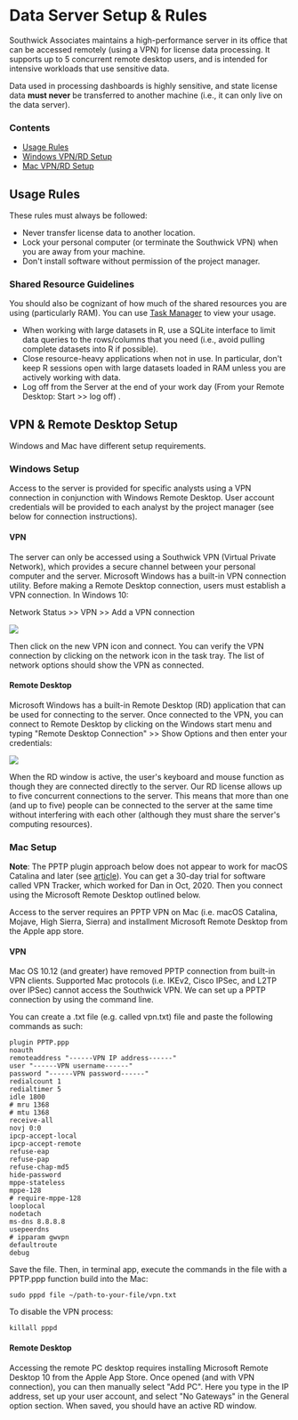 
# Data Server Setup & Rules

Southwick Associates maintains a high-performance server in its office that can be accessed remotely (using a VPN) for license data processing. It supports up to 5 concurrent remote desktop users, and is intended for intensive workloads that use sensitive data.

Data used in processing dashboards is highly sensitive, and state license data **must never** be transferred to another machine (i.e., it can only live on the data server).

### Contents

- [Usage Rules](#usage-rules)
- [Windows VPN/RD Setup](#windows-setup)
- [Mac VPN/RD Setup](#mac-setup)

## Usage Rules

These rules must always be followed:

- Never transfer license data to another location.
- Lock your personal computer (or terminate the Southwick VPN) when you are away from your machine.
- Don't install software without permission of the project manager.

### Shared Resource Guidelines

You should also be cognizant of how much of the shared resources you are using (particularly RAM). You can use [Task Manager](https://en.wikipedia.org/wiki/Task_Manager_(Windows)) to view your usage.

- When working with large datasets in R, use a SQLite interface to limit data queries to the rows/columns that you need (i.e., avoid pulling complete datasets into R if possible).
- Close resource-heavy applications when not in use. In particular, don't keep R sessions open with large datasets loaded in RAM unless you are actively working with data.
- Log off from the Server at the end of your work day (From your Remote Desktop: Start >> log off) .

## VPN & Remote Desktop Setup

Windows and Mac have different setup requirements.

### Windows Setup

Access to the server is provided for specific analysts using a VPN connection in conjunction with Windows Remote Desktop. User account credentials will be provided to each analyst by the project manager (see below for connection instructions).

#### VPN

The server can only be accessed using a Southwick VPN (Virtual Private Network), which provides a secure channel between your personal computer and the server. Microsoft Windows has a built-in VPN connection utility. Before making a Remote Desktop connection, users must establish a VPN connection. In Windows 10:

Network Status >> VPN >> Add a VPN connection

![](img/vpn-connection.png)

Then click on the new VPN icon and connect. You can verify the VPN connection by clicking on the network icon in the task tray. The list of network options should show the VPN as connected. 

#### Remote Desktop

Microsoft Windows has a built-in Remote Desktop (RD) application that can be used for connecting to the server. Once connected to the VPN, you can connect to Remote Desktop by clicking on the Windows start menu and typing "Remote Desktop Connection" >> Show Options and then enter your credentials:

![](img/remote-desktop.png)

When the RD window is active, the user's keyboard and mouse function as though they are connected directly to the server. Our RD license allows up to five concurrent connections to the server. This means that more than one (and up to five) people can be connected to the server at the same time without interfering with each other (although they must share the server's computing resources).

### Mac Setup

**Note**: The PPTP plugin approach below does not appear to work for macOS Catalina and later (see [article](https://vladtalks.tech/vpn/setup-pptp-vpn-on-mac)). You can get a 30-day trial for software called VPN Tracker, which worked for Dan in Oct, 2020. Then you connect using the Microsoft Remote Desktop outlined below.

Access to the server requires an PPTP VPN on Mac (i.e. macOS Catalina, Mojave, High Sierra, Sierra) and installment Microsoft Remote Desktop from the Apple app store. 

#### VPN

Mac OS 10.12 (and greater) have removed PPTP connection from built-in VPN clients. Supported Mac protocols (i.e. IKEv2, Cisco IPSec, and L2TP over IPSec) cannot access the Southwick VPN. We can set up a PPTP connection by using the command line. 

You can create a .txt file (e.g. called vpn.txt) file and paste the following commands as such:

``` 
plugin PPTP.ppp
noauth
remoteaddress "------VPN IP address------"
user "------VPN username------"
password "------VPN password------"
redialcount 1
redialtimer 5
idle 1800
# mru 1368
# mtu 1368
receive-all
novj 0:0
ipcp-accept-local
ipcp-accept-remote
refuse-eap
refuse-pap
refuse-chap-md5
hide-password
mppe-stateless
mppe-128
# require-mppe-128
looplocal
nodetach
ms-dns 8.8.8.8
usepeerdns
# ipparam gwvpn
defaultroute
debug
```

Save the file. Then, in terminal app, execute the commands in the file with a PPTP.ppp function build into the Mac:

```
sudo pppd file ~/path-to-your-file/vpn.txt
```

To disable the VPN process:

```
killall pppd
```

#### Remote Desktop

Accessing the remote PC desktop requires installing Microsoft Remote Desktop 10 from the Apple App Store. Once opened (and with VPN connection), you can then manually select "Add PC". Here you type in the IP address, set up your user account, and select "No Gateways" in the General option section. When saved, you should have an active RD window.
